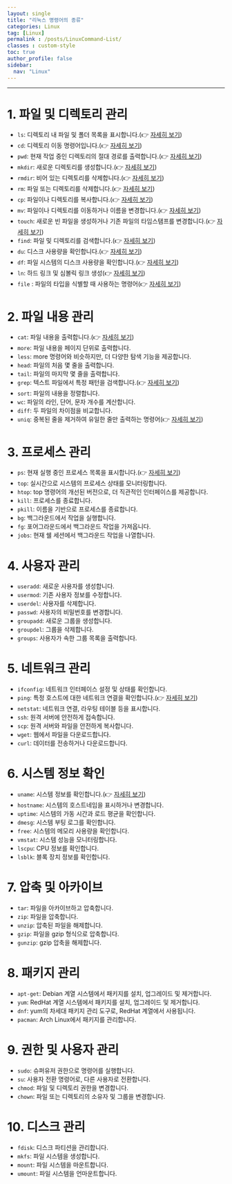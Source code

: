 ```yaml
---
layout: single
title: "리눅스 명령어의 종류"
categories: Linux
tag: [Linux]
permalink : /posts/LinuxCommand-List/
classes : custom-style
toc: true
author_profile: false
sidebar:
  nav: "Linux"
---
```


<hr>

# 1. 파일 및 디렉토리 관리

- `ls`: 디렉토리 내 파일 및 폴더 목록을 표시합니다.(👉 [자세히 보기](https://ehdgur5123.github.io/posts/LinuxCommand-ls))
- `cd`: 디렉토리 이동 명령어입니다.(👉 [자세히 보기](https://ehdgur5123.github.io/posts/LinuxCommand-cd))
- `pwd`: 현재 작업 중인 디렉토리의 절대 경로를 출력합니다.(👉 [자세히 보기](https://ehdgur5123.github.io/posts/LinuxCommand-pwd))
- `mkdir`: 새로운 디렉토리를 생성합니다.(👉 [자세히 보기](https://ehdgur5123.github.io/posts/LinuxCommand-mkdir))
- `rmdir`: 비어 있는 디렉토리를 삭제합니다.(👉 [자세히 보기](https://ehdgur5123.github.io/posts/LinuxCommand-rmdir))
- `rm`: 파일 또는 디렉토리를 삭제합니다.(👉 [자세히 보기](https://ehdgur5123.github.io/posts/LinuxCommand-rm))
- `cp`: 파일이나 디렉토리를 복사합니다.(👉 [자세히 보기](https://ehdgur5123.github.io/posts/LinuxCommand-cp))
- `mv`: 파일이나 디렉토리를 이동하거나 이름을 변경합니다.(👉 [자세히 보기](https://ehdgur5123.github.io/posts/LinuxCommand-mv))
- `touch`: 새로운 빈 파일을 생성하거나 기존 파일의 타임스탬프를 변경합니다.(👉 [자세히 보기](https://ehdgur5123.github.io/posts/LinuxCommand-touch))
- `find`: 파일 및 디렉토리를 검색합니다.(👉 [자세히 보기](https://ehdgur5123.github.io/posts/LinuxCommand-find))
- `du`: 디스크 사용량을 확인합니다.(👉 [자세히 보기](https://ehdgur5123.github.io/posts/LinuxCommand-du))
- `df`: 파일 시스템의 디스크 사용량을 확인합니다.(👉 [자세히 보기](https://ehdgur5123.github.io/posts/LinuxCommand-df))
- `ln`: 하드 링크 및 심볼릭 링크 생성(👉 [자세히 보기](https://ehdgur5123.github.io/posts/LinuxCommand-ln))
- `file` : 파일의 타입을 식별할 때 사용하는 명령어(👉 [자세히 보기](https://ehdgur5123.github.io/posts/LinuxCommand-file))

# 2. 파일 내용 관리

- `cat`: 파일 내용을 출력합니다.(👉 [자세히 보기](https://ehdgur5123.github.io/posts/LinuxCommand-cat))
- `more`: 파일 내용을 페이지 단위로 출력합니다.
- `less`: more 명령어와 비슷하지만, 더 다양한 탐색 기능을 제공합니다.
- `head`: 파일의 처음 몇 줄을 출력합니다.
- `tail`: 파일의 마지막 몇 줄을 출력합니다.
- `grep`: 텍스트 파일에서 특정 패턴을 검색합니다.(👉 [자세히 보기](https://ehdgur5123.github.io/posts/LinuxCommand-grep))
- `sort`: 파일의 내용을 정렬합니다.
- `wc`: 파일의 라인, 단어, 문자 개수를 계산합니다.
- `diff`: 두 파일의 차이점을 비교합니다.
- `uniq`: 중복된 줄을 제거하여 유일한 줄만 출력하는 명령어(👉 [자세히 보기](https://ehdgur5123.github.io/posts/LinuxCommand-uniq))

# 3. 프로세스 관리

- `ps`: 현재 실행 중인 프로세스 목록을 표시합니다.(👉 [자세히 보기](https://ehdgur5123.github.io/posts/LinuxCommand-ps))
- `top`: 실시간으로 시스템의 프로세스 상태를 모니터링합니다.
- `htop`: top 명령어의 개선된 버전으로, 더 직관적인 인터페이스를 제공합니다.
- `kill`: 프로세스를 종료합니다.
- `pkill`: 이름을 기반으로 프로세스를 종료합니다.
- `bg`: 백그라운드에서 작업을 실행합니다.
- `fg`: 포어그라운드에서 백그라운드 작업을 가져옵니다.
- `jobs`: 현재 쉘 세션에서 백그라운드 작업을 나열합니다.

# 4. 사용자 관리

- `useradd`: 새로운 사용자를 생성합니다.
- `usermod`: 기존 사용자 정보를 수정합니다.
- `userdel`: 사용자를 삭제합니다.
- `passwd`: 사용자의 비밀번호를 변경합니다.
- `groupadd`: 새로운 그룹을 생성합니다.
- `groupdel`: 그룹을 삭제합니다.
- `groups`: 사용자가 속한 그룹 목록을 출력합니다.

# 5. 네트워크 관리

- `ifconfig`: 네트워크 인터페이스 설정 및 상태를 확인합니다.
- `ping`: 특정 호스트에 대한 네트워크 연결을 확인합니다.(👉 [자세히 보기](https://ehdgur5123.github.io/posts/LinuxCommand-ping))
- `netstat`: 네트워크 연결, 라우팅 테이블 등을 표시합니다.
- `ssh`: 원격 서버에 안전하게 접속합니다.
- `scp`: 원격 서버와 파일을 안전하게 복사합니다.
- `wget`: 웹에서 파일을 다운로드합니다.
- `curl`: 데이터를 전송하거나 다운로드합니다.

# 6. 시스템 정보 확인

- `uname`: 시스템 정보를 확인합니다.(👉 [자세히 보기](https://ehdgur5123.github.io/posts/LinuxCommand-uname))
- `hostname`: 시스템의 호스트네임을 표시하거나 변경합니다.
- `uptime`: 시스템의 가동 시간과 로드 평균을 확인합니다.
- `dmesg`: 시스템 부팅 로그를 확인합니다.
- `free`: 시스템의 메모리 사용량을 확인합니다.
- `vmstat`: 시스템 성능을 모니터링합니다.
- `lscpu`: CPU 정보를 확인합니다.
- `lsblk`: 블록 장치 정보를 확인합니다.

# 7. 압축 및 아카이브

- `tar`: 파일을 아카이브하고 압축합니다.
- `zip`: 파일을 압축합니다.
- `unzip`: 압축된 파일을 해제합니다.
- `gzip`: 파일을 gzip 형식으로 압축합니다.
- `gunzip`: gzip 압축을 해제합니다.

# 8. 패키지 관리

- `apt-get`: Debian 계열 시스템에서 패키지를 설치, 업그레이드 및 제거합니다.
- `yum`: RedHat 계열 시스템에서 패키지를 설치, 업그레이드 및 제거합니다.
- `dnf`: yum의 차세대 패키지 관리 도구로, RedHat 계열에서 사용됩니다.
- `pacman`: Arch Linux에서 패키지를 관리합니다.

# 9. 권한 및 사용자 관리
- `sudo`: 슈퍼유저 권한으로 명령어를 실행합니다.
- `su`: 사용자 전환 명령어로, 다른 사용자로 전환합니다.
- `chmod`: 파일 및 디렉토리 권한을 변경합니다.
- `chown`: 파일 또는 디렉토리의 소유자 및 그룹을 변경합니다.

# 10. 디스크 관리
- `fdisk`: 디스크 파티션을 관리합니다.
- `mkfs`: 파일 시스템을 생성합니다.
- `mount`: 파일 시스템을 마운트합니다.
- `umount`: 파일 시스템을 언마운트합니다.